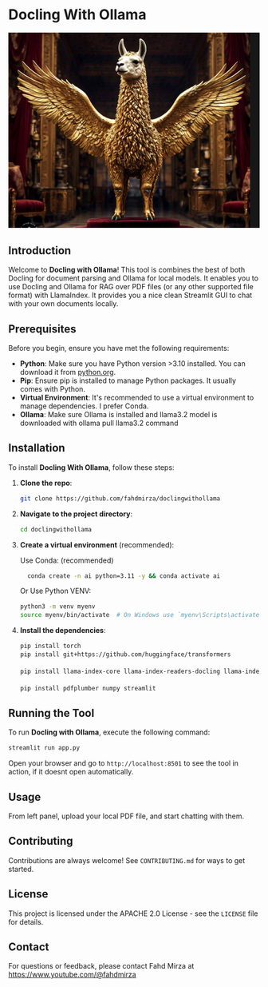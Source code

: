 # Docling With Ollama

![Project Logo](doclingwithollama.png)

## Introduction

Welcome to **Docling with Ollama**! This tool is combines the best of both Docling for document parsing and Ollama for local models. It enables you to use Docling and Ollama for RAG over PDF files (or any other supported file format) with LlamaIndex. It provides you a nice clean Streamlit GUI to chat with your own documents locally.

## Prerequisites

Before you begin, ensure you have met the following requirements:

- **Python**: Make sure you have Python version >3.10 installed. You can download it from [python.org](https://www.python.org/downloads/).
- **Pip**: Ensure pip is installed to manage Python packages. It usually comes with Python.
- **Virtual Environment**: It's recommended to use a virtual environment to manage dependencies. I prefer Conda.
- **Ollama**: Make sure Ollama is installed and llama3.2 model is downloaded with ollama pull llama3.2 command


## Installation

To install **Docling With Ollama**, follow these steps:

1. **Clone the repo**:

    ```bash
    git clone https://github.com/fahdmirza/doclingwithollama
    ```

2. **Navigate to the project directory**:

    ```bash
    cd doclingwithollama
    ```

3. **Create a virtual environment** (recommended):

    Use Conda: (recommended)
    ```bash
      conda create -n ai python=3.11 -y && conda activate ai
    ```
    Or Use Python VENV:
    ```bash
    python3 -m venv myenv
    source myenv/bin/activate  # On Windows use `myenv\Scripts\activate`
    ```

5. **Install the dependencies**:

    ```bash
    pip install torch 
    pip install git+https://github.com/huggingface/transformers
    
    pip install llama-index-core llama-index-readers-docling llama-index-node-parser-docling llama-index-readers-file python-dotenv llama-index-llms-ollama llama-index-embeddings-huggingface llama-index-llms-huggingface-api
    
    pip install pdfplumber numpy streamlit 

    ```

## Running the Tool

To run **Docling with Ollama**, execute the following command:

```bash
streamlit run app.py
```

Open your browser and go to `http://localhost:8501` to see the tool in action, if it doesnt open automatically.

## Usage

From left panel, upload your local PDF file, and start chatting with them.

## Contributing

Contributions are always welcome! See `CONTRIBUTING.md` for ways to get started.

## License

This project is licensed under the APACHE 2.0 License - see the `LICENSE` file for details.

## Contact

For questions or feedback, please contact Fahd Mirza at https://www.youtube.com/@fahdmirza
